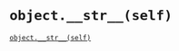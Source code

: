 # `object.__str__(self)`

[`object.__str__(self)`](https://docs.python.org/3.7/reference/datamodel.html#object.__str__)
